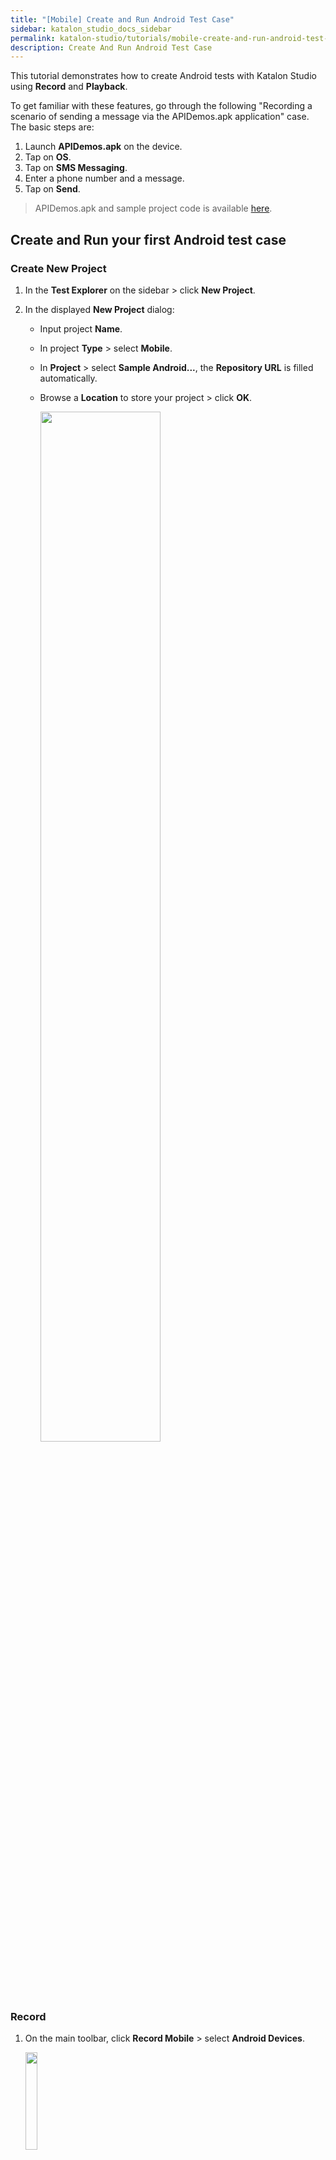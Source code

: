 ```yaml
---
title: "[Mobile] Create and Run Android Test Case"
sidebar: katalon_studio_docs_sidebar
permalink: katalon-studio/tutorials/mobile-create-and-run-android-test-case.html
description: Create And Run Android Test Case 
---
```


This tutorial demonstrates how to create Android tests with Katalon Studio using **Record** and **Playback**.

To get familiar with these features, go through the following "Recording a scenario of sending a message via the APIDemos.apk application" case. The basic steps are:

1. Launch **APIDemos.apk** on the device.
2. Tap on **OS**.
3. Tap on **SMS Messaging**.
4. Enter a phone number and a message.
5. Tap on **Send**.

> APIDemos.apk and sample project code is available [here](https://github.com/katalon-studio-samples/android-mobile-tests).

## Create and Run your first Android test case

### Create New Project

1. In the **Test Explorer** on the sidebar > click **New Project**.

2. In the displayed **New Project** dialog:

   - Input project **Name**.
   - In project **Type** > select **Mobile**.
   - In **Project** > select **Sample Android...**, the **Repository URL** is filled automatically.
   - Browse a **Location** to store your project > click **OK**.

      <img src="https://github.com/katalon-studio/docs-images/raw/master/katalon-studio/docs/mobile-recorder-76/Android/create-new-project-with-sample-project.png" width=65%>

### Record

1. On the main toolbar, click **Record Mobile** > select **Android Devices**.

   <img src="https://github.com/katalon-studio/docs-images/raw/master/katalon-studio/docs/mobile-recorder-76/Android-devices.png" width=20%>

2. In the displayed **Mobile Recorder** dialog, specify the information at the **Configurations** section:

   <img src="https://github.com/katalon-studio/docs-images/raw/master/katalon-studio/docs/mobile-recorder-76/Android/configure.png" width=55%>

   * **Device Name**: select one of your connected Android devices.
   * **Start with**: Select **Application File** in the drop-down list.
   * **Application File**: Browse **APIDemos.apk**.

3. Click **Start** to begin recording your test case: 

   * Wait until the AUT is launched. 
   * The **Device View** and **All Objects** are ready for you to interact with the application.

4. On the **Device View** > click **OS**, Katalon Studio selects **OS** in **All Objects** correspondingly.

   <img src="https://github.com/katalon-studio/docs-images/raw/master/katalon-studio/docs/mobile-recorder-76/Android/os.png" width=65%>

5. Once **OS** is selected, **Tap** is enabled in **Available Actions** > click **Tab**, the tap action is performed as follows:

   * The **Device View** is rendered with newly displayed elements.
   * In **Recorded Actions**, **Tap** is added to the list of recorded steps.

      <img src="https://github.com/katalon-studio/docs-images/raw/master/katalon-studio/docs/mobile-recorder-76/Android/tap.png" width=55%>

   * In **Captured Objects**, **OS** is captured with its properties.

      <img src="https://github.com/katalon-studio/docs-images/raw/master/katalon-studio/docs/mobile-recorder-76/Android/captured.png" width=55%>

   > **Note**
   >
   > - The essential property of an object is its locator strategy and value. The default locator is a unique value in detecting that object. Katalon Studio 7.6+ fully supports selector strategies supported by Appium except for Android Data Matcher ([Learn more](https://docs.katalon.com/katalon-studio/docs/locators_object_identification.html)).
   >
   >   <img src="https://github.com/katalon-studio/docs-images/raw/master/katalon-studio/docs/mobile-recorder-76/Android/locator-strategy.png" width=55%>
   > - If you prefer another locator strategy, select your prefered one and generate a new locator > click **Highlight** to see if your newly updated locator can detect the target object on its screen correctly.

6. Similarly in **Device View**, click **SMS Messaging** > click **Tap** in **Available Actions**.

   You can see another tap action is added to the list of **Recorded Actions** and **Captured Objects**.

   <img src="https://github.com/katalon-studio/docs-images/raw/master/katalon-studio/docs/mobile-recorder-76/Android/sms-messaging.png" width=65%>

7. In **Device View**, select the text input area right next to **Recipient** > click **Set Text** in **Available Actions**.

      <img src="https://github.com/katalon-studio/docs-images/raw/master/katalon-studio/docs/mobile-recorder-76/Android/text-input.png" width=65%>

   In the displayed **Text Input** dialog, enter a phone number > click **OK**. 
You can see a phone number is filled in the text field in **Device View**.

8. In **Device View**, select the text input area next to the **Message Body** > click **Set Text** in **Available Actions**.
   
   In the displayed **Text Input** dialog, enter any message > click **OK**. 
   
   You can see the message is set in the text field in **Device View** and the **Set Text** is added to the 
   **Recorded Actions**.

   <img src="https://github.com/katalon-studio/docs-images/raw/master/katalon-studio/docs/mobile-recorder-76/set-text2.png" width=65%>

9. In **Device View**, click **Send** > click **Tap** in **Available Actions**.

   > If you launch the **APIDemos.apk** application on a real device with a carrier, the message can be sent successfully.

      <img src="https://github.com/katalon-studio/docs-images/raw/master/katalon-studio/docs/mobile-recorder-76/send.png" width=65%>

10. After finishing recording the desired interactions with the AUT, click **OK** to save the captured objects. 

      In the **Folder Browser** dialog, create a new folder or select an existing folder in **Object Repository** > click **OK**.

11. You can add the recorded test steps to a new test case, append to or overwrite an existing one.

      <img src="https://github.com/katalon-studio/docs-images/raw/master/katalon-studio/docs/mobile-recorder-76/new-tc.png" width=55%>

### Playback

To playback the recorded scenario:

1. Select the test case where you saved the recorded actions.
2. On the main toolbar, select **Android** device on the drop-down list next to **Run**.

   <img src="https://github.com/katalon-studio/docs-images/raw/master/katalon-studio/docs/mobile-recorder-76/Android/android.png" width=20%>

3. In the displayed **Android Devices** dialog, select a device > click **OK**.

   <img src="https://github.com/katalon-studio/docs-images/raw/master/katalon-studio/docs/mobile-recorder-76/Android/device.png" width=75%>

   Katalon Studio executes the mobile test with the recorded steps accordingly.

**<details><summary>View the test case in Script mode.</summary>**

```groovy
import static com.kms.katalon.core.testobject.ObjectRepository.findTestObject

import com.kms.katalon.core.configuration.RunConfiguration
import com.kms.katalon.core.mobile.keyword.MobileBuiltInKeywords as Mobile
import com.kms.katalon.core.model.FailureHandling as FailureHandling

'Start the Application'
Mobile.startApplication(RunConfiguration.getProjectDir() + '/APIDemos.apk', true)

'Tap on OK if this is the first time this application is launched on an Android 9+ device'
Mobile.tap(findTestObject('Object Repository/APIDemo/android.widget.Button - OK'), 0, FailureHandling.OPTIONAL)

'Tap on text "OS"'
Mobile.tap(findTestObject('Object Repository/APIDemo/android.widget.TextView - OS'), 0)

'Tap on text "SMS Messaging"'
Mobile.tap(findTestObject('Object Repository/APIDemo/android.widget.TextView - SMS Messaging'), 0)

'Enter a phone number in Recipient text box'
Mobile.setText(findTestObject('Object Repository/APIDemo/android.widget.EditText'), '+84345678910', 0)

'Enter a message in Body Message text box'
Mobile.setText(findTestObject('Object Repository/APIDemo/android.widget.EditText (1)'), 'Hello world! This is Katalon Mobile Recorder', 0)

'Send the message'
Mobile.tap(findTestObject('Object Repository/APIDemo/android.widget.Button - Send'), 0)

'Close the Application'
Mobile.closeApplication()

```
</details>

Previous: [Set up Android-mobile-tests](https://docs.katalon.com/katalon-studio/tutorials/mobile-android-setup.html).

   See also:
   * [Create and Run your first iOS test case](https://docs.katalon.com/katalon-studio/tutorials/mobile-create-and-run-ios-test-case.html).
   * [Troubleshoot automated mobile testing](https://docs.katalon.com/katalon-studio/docs/troubleshooting-automated-mobile-testing.html).